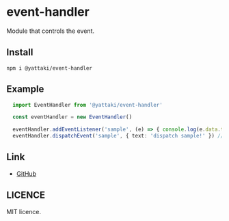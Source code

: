 # event-handler
 Module that controls the event.

## Install

  ```
  npm i @yattaki/event-handler
  ```

## Example

  ```Typescript
    import EventHandler from '@yattaki/event-handler'

    const eventHandler = new EventHandler()

    eventHandler.addEventListener('sample', (e) => { console.log(e.data.text) })
    eventHandler.dispatchEvent('sample', { text: 'dispatch sample!' }) // dispatch sample!
  ```

## Link
  - [GitHub](https://github.com/yattaki/event-handler)

## LICENCE
 MIT licence.
